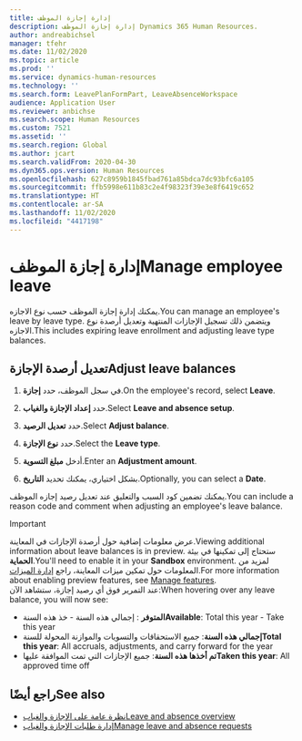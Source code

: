 ```yaml
---
title: إدارة إجازة الموظف
description: إدارة إجازة الموظف Dynamics 365 Human Resources.
author: andreabichsel
manager: tfehr
ms.date: 11/02/2020
ms.topic: article
ms.prod: ''
ms.service: dynamics-human-resources
ms.technology: ''
ms.search.form: LeavePlanFormPart, LeaveAbsenceWorkspace
audience: Application User
ms.reviewer: anbichse
ms.search.scope: Human Resources
ms.custom: 7521
ms.assetid: ''
ms.search.region: Global
ms.author: jcart
ms.search.validFrom: 2020-04-30
ms.dyn365.ops.version: Human Resources
ms.openlocfilehash: 627c8959b1845fbad761a85bdca7dc93bfc6a105
ms.sourcegitcommit: ffb5998e611b83c2e4f98323f39e3e8f6419c652
ms.translationtype: HT
ms.contentlocale: ar-SA
ms.lasthandoff: 11/02/2020
ms.locfileid: "4417198"
---
```

# <a name="manage-employee-leave"></a><span data-ttu-id="036ce-103">إدارة إجازة الموظف</span><span class="sxs-lookup"><span data-stu-id="036ce-103">Manage employee leave</span></span>

<span data-ttu-id="036ce-104">يمكنك إدارة إجازة الموظف حسب نوع الاجازه.</span><span class="sxs-lookup"><span data-stu-id="036ce-104">You can manage an employee's leave by leave type.</span></span> <span data-ttu-id="036ce-105">ويتضمن ذلك تسجيل الإجازات المنتهية وتعديل أرصدة نوع الاجازه.</span><span class="sxs-lookup"><span data-stu-id="036ce-105">This includes expiring leave enrollment and adjusting leave type balances.</span></span> 

## <a name="adjust-leave-balances"></a><span data-ttu-id="036ce-106">تعديل أرصدة الإجازة</span><span class="sxs-lookup"><span data-stu-id="036ce-106">Adjust leave balances</span></span>

1. <span data-ttu-id="036ce-107">في سجل الموظف، حدد **إجازة**.</span><span class="sxs-lookup"><span data-stu-id="036ce-107">On the employee's record, select **Leave**.</span></span>

2. <span data-ttu-id="036ce-108">حدد **إعداد الإجازة والغياب**.</span><span class="sxs-lookup"><span data-stu-id="036ce-108">Select **Leave and absence setup**.</span></span>

3. <span data-ttu-id="036ce-109">حدد **تعديل الرصيد**.</span><span class="sxs-lookup"><span data-stu-id="036ce-109">Select **Adjust balance**.</span></span>

4. <span data-ttu-id="036ce-110">حدد **نوع الإجازة**.</span><span class="sxs-lookup"><span data-stu-id="036ce-110">Select the **Leave type**.</span></span>

5. <span data-ttu-id="036ce-111">أدخل **مبلغ التسوية**.</span><span class="sxs-lookup"><span data-stu-id="036ce-111">Enter an **Adjustment amount**.</span></span> 

6. <span data-ttu-id="036ce-112">بشكل اختياري، يمكنك تحديد **التاريخ**.</span><span class="sxs-lookup"><span data-stu-id="036ce-112">Optionally, you can select a **Date**.</span></span> 

<span data-ttu-id="036ce-113">يمكنك تضمين كود السبب والتعليق عند تعديل رصيد إجازه الموظف.</span><span class="sxs-lookup"><span data-stu-id="036ce-113">You can include a reason code and comment when adjusting an employee's leave balance.</span></span> 

>[!IMPORTANT]
><span data-ttu-id="036ce-114">عرض معلومات إضافية حول أرصدة الإجازات في المعاينة.</span><span class="sxs-lookup"><span data-stu-id="036ce-114">Viewing additional information about leave balances is in preview.</span></span> <span data-ttu-id="036ce-115">ستحتاج إلى تمكينها في بيئة **الحماية**.</span><span class="sxs-lookup"><span data-stu-id="036ce-115">You'll need to enable it in your **Sandbox** environment.</span></span> <span data-ttu-id="036ce-116">لمزيد من المعلومات حول تمكين ميزات المعاينة، راجع [إدارة الميزات](hr-admin-manage-features.md).</span><span class="sxs-lookup"><span data-stu-id="036ce-116">For more information about enabling preview features, see [Manage features](hr-admin-manage-features.md).</span></span><br>
><span data-ttu-id="036ce-117">عند التمرير فوق أي رصيد إجازة، ستشاهد الآن:</span><span class="sxs-lookup"><span data-stu-id="036ce-117">When hovering over any leave balance, you will now see:</span></span><br>
>- <span data-ttu-id="036ce-118">**المتوفر** : إجمالي هذه السنة - خذ هذه السنة</span><span class="sxs-lookup"><span data-stu-id="036ce-118">**Available**: Total this year - Take this year</span></span>
>- <span data-ttu-id="036ce-119">**إجمالي هذه السنة**: جميع الاستحقاقات والتسويات والموازنة المحولة للسنة</span><span class="sxs-lookup"><span data-stu-id="036ce-119">**Total this year**: All accruals, adjustments, and carry forward for the year</span></span>
>- <span data-ttu-id="036ce-120">**تم أخذها هذه السنة**: جميع الإجازات التي تمت الموافقة عليها</span><span class="sxs-lookup"><span data-stu-id="036ce-120">**Taken this year**: All approved time off</span></span>

## <a name="see-also"></a><span data-ttu-id="036ce-121">راجع أيضًا</span><span class="sxs-lookup"><span data-stu-id="036ce-121">See also</span></span>

- [<span data-ttu-id="036ce-122">نظرة عامة على الإجازة والغياب</span><span class="sxs-lookup"><span data-stu-id="036ce-122">Leave and absence overview</span></span>](hr-leave-and-absence-overview.md)
- [<span data-ttu-id="036ce-123">إدارة طلبات الإجازة والغياب</span><span class="sxs-lookup"><span data-stu-id="036ce-123">Manage leave and absence requests</span></span>](hr-employee-self-service-manage-requests.md)
